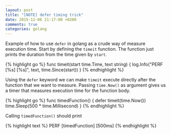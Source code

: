 ```yaml
---
layout: post
title: "[NOTE] defer timing trick"
date: 2015-12-06 21:17:00 +0200
comments: true
categories: golang
---
```


Example of how to use `defer` in golang as a crude way of measure execution time. Start by defining the `timeit` function. The function just prints the duration from the time given by `start`.

{% highlight go %}
func timeit(start time.Time, text string) {
    log.Info("PERF [%s] [%s]", text, time.Since(start))
}
{% endhighlight %}

Using the `defer` keyword we can make `timeit` execute directly after the function that we want to measure. Passing `time.Now()` as argument gives us a timer that measures execution time for the function body.

{% highlight go %}
func timedFunction() {
    defer timeit(time.Now())
    time.Sleep(500 * time.Millisecond)
}
{% endhighlight %}

Calling `timedFunction()` should print

{% highlight text %}
PERF [timedFunction] [500ms]
{% endhighlight %}


